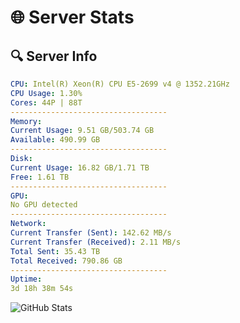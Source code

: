 # 🌐 Server Stats
## 🔍 Server Info
```yaml
CPU: Intel(R) Xeon(R) CPU E5-2699 v4 @ 1352.21GHz
CPU Usage: 1.30%
Cores: 44P | 88T
-----------------------------------
Memory:
Current Usage: 9.51 GB/503.74 GB
Available: 490.99 GB
-----------------------------------
Disk:
Current Usage: 16.82 GB/1.71 TB
Free: 1.61 TB
-----------------------------------
GPU:
No GPU detected
-----------------------------------
Network:
Current Transfer (Sent): 142.62 MB/s
Current Transfer (Received): 2.11 MB/s
Total Sent: 35.43 TB
Total Received: 790.86 GB
-----------------------------------
Uptime:
3d 18h 38m 54s
```
![GitHub Stats](https://img.shields.io/badge/Updated-2025-02-11_17:22:12-blue)